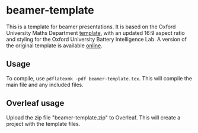# beamer-template

This is a template for beamer presentations. It is based on the Oxford University Maths Department [template](https://www.maths.ox.ac.uk/members/it/faqs/latex/presentations), with an updated 16:9 aspect ratio and styling for the Oxford University Battery Intelligence Lab. A version of the original template is available [online](https://www.maths.ox.ac.uk/members/it/faqs/latex/presentations).

## Usage
To compile, use `pdflatexmk -pdf beamer-template.tex`. This will compile the main file and any included files.

## Overleaf usage
Upload the zip file "beamer-template.zip" to Overleaf. This will create a project with the template files. 